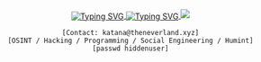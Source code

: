 <div align="center">

<a href="https://git.io/typing-svg">
    <img align="center" src="https://readme-typing-svg.demolab.com?font=Anta&duration=2500&pause=900&color=F7F7F7&random=false&width=435&lines=Welcome+to+My+Github;My+name+is+Wesley+H.;+Also+known+as+MrWest+;%3AD" alt="Typing SVG" />
</a>

<a href="https://git.io/typing-svg">
    <img align="center" src="https://readme-typing-svg.herokuapp.com?font=JetBrains+Mono&size=35&duration=3000&pause=1000&color=FFFFFF&center=true&vCenter=true&width=600&lines=KATANA;NEVERLAND;KILLSEC;I+SEE+YOU" alt="Typing SVG" />
</a>

<img src="https://capsule-render.vercel.app/api?type=slice&color=000000&height=200&section=header&text=KATANA&fontSize=90&fontColor=FFFFFF&animation=twinkling" />

```ascii
[Contact: katana@theneverland.xyz]
[OSINT / Hacking / Programming / Social Engineering / Humint]
[passwd hiddenuser]
```
</div>


</div>

